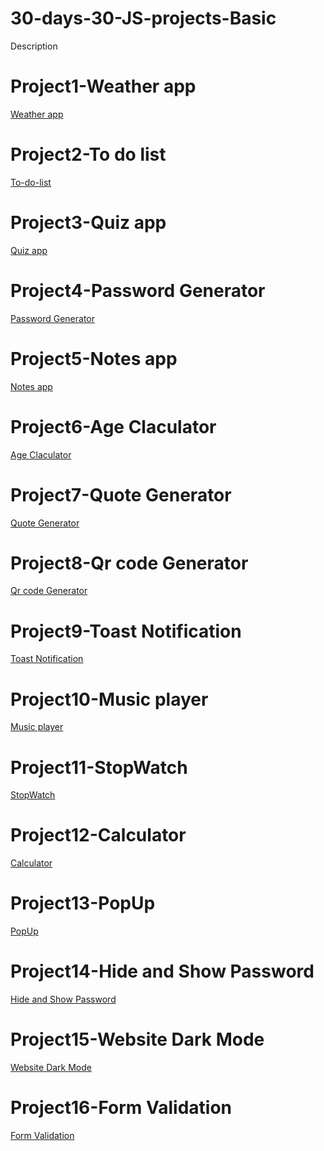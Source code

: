 # 30-days-30-JS-projects-Basic

Description

# Project1-Weather app

[Weather app]()


# Project2-To do list

[To-do-list]()

# Project3-Quiz app

[Quiz app]()

# Project4-Password Generator

[Password Generator]()

# Project5-Notes app

[Notes app]()

# Project6-Age Claculator

[Age Claculator]()

# Project7-Quote Generator

[Quote Generator]()

# Project8-Qr code Generator

[Qr code Generator]()

# Project9-Toast Notification

[Toast Notification]()

# Project10-Music player

[Music player]()

# Project11-StopWatch

[StopWatch]()

# Project12-Calculator

[Calculator]()

# Project13-PopUp

[PopUp]()

# Project14-Hide and Show Password 

[Hide and Show Password]()

# Project15-Website Dark Mode

[Website Dark Mode]()


# Project16-Form Validation

[Form Validation]()
